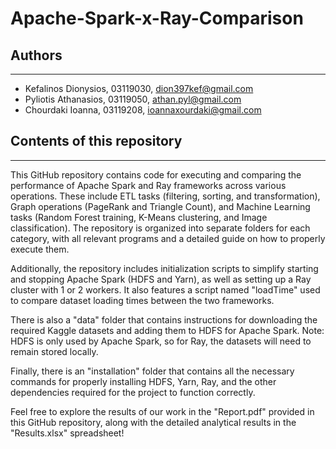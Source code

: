 # Apache-Spark-x-Ray-Comparison

## Authors
----------------------------------------------------------------

* Kefalinos Dionysios, 03119030, dion397kef@gmail.com
* Pyliotis Athanasios, 03119050, athan.pyl@gmail.com
* Chourdaki Ioanna, 03119208, ioannaxourdaki@gmail.com


## Contents of this repository
----------------------------------------------------------------

This GitHub repository contains code for executing and comparing the performance of Apache Spark and Ray frameworks across various operations. These include ETL tasks (filtering, sorting, and transformation), Graph operations (PageRank and Triangle Count), and Machine Learning tasks (Random Forest training, K-Means clustering, and Image classification). The repository is organized into separate folders for each category, with all relevant programs and a detailed guide on how to properly execute them.

Additionally, the repository includes initialization scripts to simplify starting and stopping Apache Spark (HDFS and Yarn), as well as setting up a Ray cluster with 1 or 2 workers. It also features a script named "loadTime" used to compare dataset loading times between the two frameworks.

There is also a "data" folder that contains instructions for downloading the required Kaggle datasets and adding them to HDFS for Apache Spark.
Note: HDFS is only used by Apache Spark, so for Ray, the datasets will need to remain stored locally.

Finally, there is an "installation" folder that contains all the necessary commands for properly installing HDFS, Yarn, Ray, and the other dependencies required for the project to function correctly.

Feel free to explore the results of our work in the "Report.pdf" provided in this GitHub repository, along with the detailed analytical results in the "Results.xlsx" spreadsheet!
